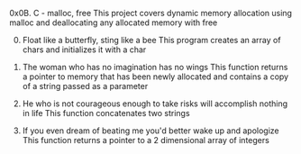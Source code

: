 0x0B. C - malloc, free
This project covers dynamic memory allocation using malloc and
deallocating any allocated memory with free

0. Float like a butterfly, sting like a bee
This program creates an array of chars and initializes it with a char

1. The woman who has no imagination has no wings
This function returns a pointer to memory that has been newly allocated
and contains a copy of a string passed as a parameter

2. He who is not courageous enough to take risks will accomplish nothing in life
This function concatenates two strings

3. If you even dream of beating me you'd better wake up and apologize
This function returns a pointer to a 2 dimensional array of integers

